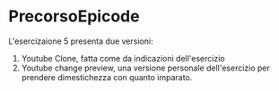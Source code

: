 # PrecorsoEpicode

L'esercizaione 5 presenta due versioni:
1) Youtube Clone, fatta come da indicazioni dell'esercizio
2) Youtube change preview, una versione personale dell'esercizio per prendere dimestichezza con quanto imparato.
